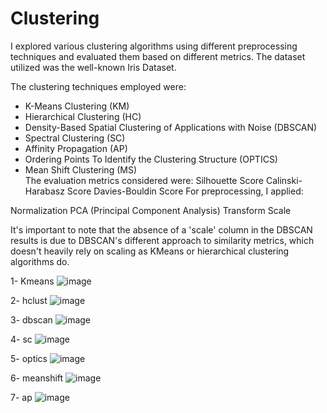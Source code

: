 # Clustering
I explored various clustering algorithms using different preprocessing techniques and evaluated them based on different metrics. The dataset utilized was the well-known Iris Dataset.

The clustering techniques employed were:
* K-Means Clustering (KM)
* Hierarchical Clustering (HC)
* Density-Based Spatial Clustering of Applications with Noise (DBSCAN)
* Spectral Clustering (SC)
* Affinity Propagation (AP)
* Ordering Points To Identify the Clustering Structure (OPTICS)
* Mean Shift Clustering (MS) <br>
The evaluation metrics considered were:
Silhouette Score Calinski-Harabasz Score Davies-Bouldin Score For preprocessing, I applied:

Normalization
PCA (Principal Component Analysis) Transform Scale

It's important to note that the absence of a 'scale' column in the DBSCAN results is due to DBSCAN's different approach to similarity metrics, which doesn't heavily rely on scaling as KMeans or hierarchical clustering algorithms do.

1- Kmeans
![image](https://github.com/Kriti-be21/Clustering/assets/109240831/c91955ed-3712-4d88-b469-4776d867a8be)


2- hclust
![image](https://github.com/Kriti-be21/Clustering/assets/109240831/615a1bc5-8639-4b20-bbfc-41a84e19ebad)


3- dbscan
![image](https://github.com/Kriti-be21/Clustering/assets/109240831/11f59892-9f2e-4185-ab08-3f67381fb7af)


4- sc
![image](https://github.com/Kriti-be21/Clustering/assets/109240831/0ecba7b8-7ebf-43a2-b338-aabe93337c7b)


5- optics
![image](https://github.com/Kriti-be21/Clustering/assets/109240831/b8bf32f2-f7f5-4897-94e1-0a9caecf2801)


6- meanshift
![image](https://github.com/Kriti-be21/Clustering/assets/109240831/a54a5e4c-60df-429c-9cda-f826a9136ee4)

7- ap
![image](https://github.com/Kriti-be21/Clustering/assets/109240831/bb90bd71-2194-42e0-b30d-7ff1f550f74c)
